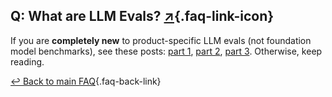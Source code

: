 ## Q: What are LLM Evals? [↗](/blog/posts/evals-faq/what-are-llm-evals.html){.faq-link-icon}

If you are **completely new** to product-specific LLM evals (not foundation model benchmarks), see these posts: [part 1](https://hamel.dev/evals), [part 2](https://hamel.dev/llm-judge/), [part 3](https://hamel.dev/field-guide).  Otherwise, keep reading.

[↩ Back to main FAQ](/blog/posts/evals-faq/#q-what-are-llm-evals){.faq-back-link}